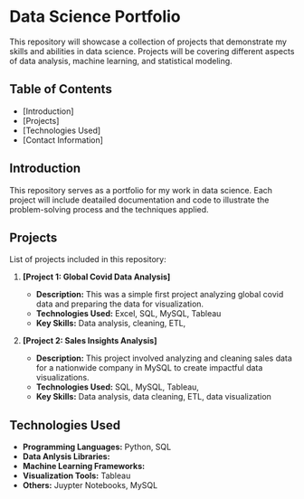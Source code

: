 # Data Science Portfolio

This repository will showcase a collection of projects that demonstrate my skills and abilities in data science.
Projects will be covering different aspects of data analysis, machine learning, and statistical modeling. 

## Table of Contents

- [Introduction]
- [Projects]
- [Technologies Used]
- [Contact Information]

## Introduction

This repository serves as a portfolio for my work in data science. Each project will include deatailed documentation and code to illustrate the problem-solving process and the techniques applied. 

## Projects

List of projects included in this repository:

1. **[Project 1: Global Covid Data Analysis]**
   - **Description:** This was a simple first project analyzing global covid data and preparing the data for visualization.
   - **Technologies Used:** Excel, SQL, MySQL, Tableau
   - **Key Skills:** Data analysis, cleaning, ETL,
  
2. **[Project 2: Sales Insights Analysis]**
   - **Description:** This project involved analyzing and cleaning sales data for a nationwide company in MySQL to create impactful data visualizations.
   - **Technologies Used:** SQL, MySQL, Tableau,
   - **Key Skills:** Data analysis, data cleaning, ETL, data visualization


## Technologies Used

- **Programming Languages:** Python, SQL
- **Data Anlysis Libraries:**
- **Machine Learning Frameworks:**
- **Visualization Tools:** Tableau
- **Others:** Juypter Notebooks, MySQL



